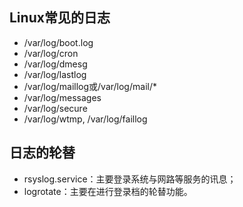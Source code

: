 ## Linux常见的日志

* /var/log/boot.log
* /var/log/cron
* /var/log/dmesg
* /var/log/lastlog
* /var/log/maillog或/var/log/mail/*
* /var/log/messages
* /var/log/secure
* /var/log/wtmp, /var/log/faillog

## 日志的轮替
* rsyslog.service：主要登录系统与网路等服务的讯息；
* logrotate：主要在进行登录档的轮替功能。

